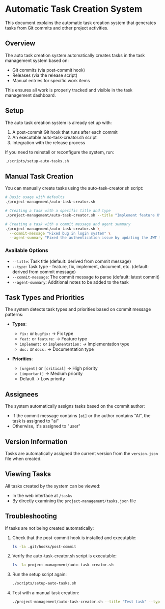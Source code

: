 # Automatic Task Creation System

This document explains the automatic task creation system that generates tasks from Git commits and other project activities.

## Overview

The auto task creation system automatically creates tasks in the task management system based on:
- Git commits (via post-commit hook)
- Releases (via the release script)
- Manual entries for specific work items

This ensures all work is properly tracked and visible in the task management dashboard.

## Setup

The auto task creation system is already set up with:
1. A post-commit Git hook that runs after each commit
2. An executable auto-task-creator.sh script
3. Integration with the release process

If you need to reinstall or reconfigure the system, run:
```bash
./scripts/setup-auto-tasks.sh
```

## Manual Task Creation

You can manually create tasks using the auto-task-creator.sh script:

```bash
# Basic usage with defaults
./project-management/auto-task-creator.sh

# Creating a task with a specific title and type
./project-management/auto-task-creator.sh --title "Implement feature X" --type feature

# Creating a task with a commit message and agent summary
./project-management/auto-task-creator.sh \
  --commit-message "Fixed bug in login system" \
  --agent-summary "Fixed the authentication issue by updating the JWT token handling"
```

### Available Options

- `--title`: Task title (default: derived from commit message)
- `--type`: Task type - feature, fix, implement, document, etc. (default: derived from commit message)
- `--commit-message`: The commit message to parse (default: latest commit)
- `--agent-summary`: Additional notes to be added to the task

## Task Types and Priorities

The system detects task types and priorities based on commit message patterns:

- **Types**:
  - `fix:` or `bugfix:` → Fix type
  - `feat:` or `feature:` → Feature type
  - `implement:` or `implementation:` → Implementation type
  - `doc:` or `docs:` → Documentation type

- **Priorities**:
  - `[urgent]` or `[critical]` → High priority
  - `[important]` → Medium priority
  - Default → Low priority

## Assignees

The system automatically assigns tasks based on the commit author:
- If the commit message contains `[ai]` or the author contains "AI", the task is assigned to "ai"
- Otherwise, it's assigned to "user"

## Version Information

Tasks are automatically assigned the current version from the `version.json` file when created.

## Viewing Tasks

All tasks created by the system can be viewed:
- In the web interface at `/tasks`
- By directly examining the `project-management/tasks.json` file

## Troubleshooting

If tasks are not being created automatically:

1. Check that the post-commit hook is installed and executable:
   ```bash
   ls -la .git/hooks/post-commit
   ```

2. Verify the auto-task-creator.sh script is executable:
   ```bash
   ls -la project-management/auto-task-creator.sh
   ```

3. Run the setup script again:
   ```bash
   ./scripts/setup-auto-tasks.sh
   ```

4. Test with a manual task creation:
   ```bash
   ./project-management/auto-task-creator.sh --title "Test task" --type test
   ``` 